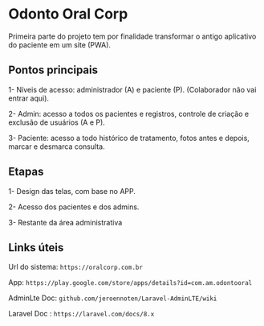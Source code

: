 # Odonto Oral Corp

Primeira parte do projeto tem por finalidade transformar o antigo aplicativo do paciente em um site (PWA). 


## Pontos principais
1- Níveis de acesso: administrador (A) e paciente (P). (Colaborador não vai entrar aqui). 

2- Admin: acesso a todos os pacientes e registros, controle de criação e exclusão de usuários (A e P). 

3- Paciente: acesso a todo histórico de tratamento, fotos antes e depois, marcar e desmarca consulta. 


## Etapas
1- Design das telas, com base no APP.

2- Acesso dos pacientes e dos admins.

3- Restante da área administrativa


## Links úteis
Url do sistema: `https://oralcorp.com.br`

App: `https://play.google.com/store/apps/details?id=com.am.odontooral`

AdminLte Doc: `github.com/jeroennoten/Laravel-AdminLTE/wiki`

Laravel Doc : `https://laravel.com/docs/8.x`
